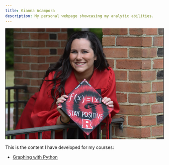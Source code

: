 ```yaml
---
title: Gianna Acampora
description: My personal webpage showcasing my analytic abilities.
---
```

![My Picture](/pics/GiannaPicture.png)

This is the content I have developed for my courses:
- [Graphing with Python](/graphing/index.md)
